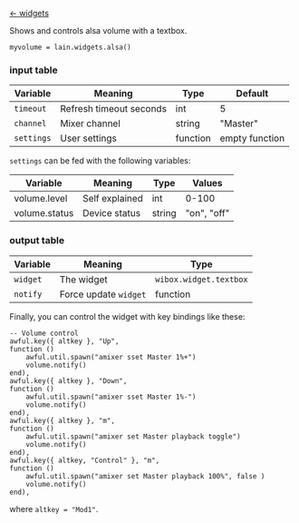 [<- widgets](https://github.com/copycat-killer/lain/wiki/Widgets)

Shows and controls alsa volume with a textbox.

	myvolume = lain.widgets.alsa()

### input table

Variable | Meaning | Type | Default
--- | --- | --- | ---
`timeout` | Refresh timeout seconds | int | 5
`channel` | Mixer channel | string | "Master" 
`settings` | User settings | function | empty function

`settings` can be fed with the following variables:

Variable | Meaning | Type | Values
--- | --- | --- | ---
volume.level | Self explained | int | 0-100
volume.status | Device status | string | "on", "off"

### output table

Variable | Meaning | Type
--- | --- | --- 
`widget` | The widget | `wibox.widget.textbox`
`notify` | Force update `widget` | function

Finally, you can control the widget with key bindings like these:

    -- Volume control
    awful.key({ altkey }, "Up",
    function ()
        awful.util.spawn("amixer sset Master 1%+")
        volume.notify()
    end),
    awful.key({ altkey }, "Down",
    function ()
        awful.util.spawn("amixer sset Master 1%-")
        volume.notify()
    end),
    awful.key({ altkey }, "m",
    function ()
        awful.util.spawn("amixer set Master playback toggle")
        volume.notify()
    end),
    awful.key({ altkey, "Control" }, "m", 
    function ()
        awful.util.spawn("amixer set Master playback 100%", false )
        volume.notify()
    end),

where `altkey = "Mod1"`.